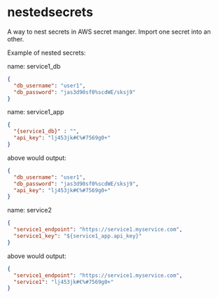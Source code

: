 # nestedsecrets
A way to nest secrets in AWS secret manger. Import one secret into an other.

Example of nested secrets:

name: service1_db
```json
{
  "db_username": "user1",
  "db_password": "jas3d90sf0%scdWE/sksj9"
}
```


name: service1_app
```json
{
  "{service1_db}" : "",
  "api_key": "lj453jk#€%#7569g0+"
}
```

above would output:
```json
{
  "db_username": "user1",
  "db_password": "jas3d90sf0%scdWE/sksj9",
  "api_key": "lj453jk#€%#7569g0+"
}
```

name: service2
```json
{
  "service1_endpoint": "https://service1.myservice.com",
  "service1_key": "${service1_app.api_key}"
}
```

above would output:
```json
{
  "service1_endpoint": "https://service1.myservice.com",
  "service1": "lj453jk#€%#7569g0+"
}
```